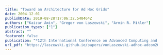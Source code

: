 ```yaml
---
title: "Toward an Architecture for Ad Hoc Grids"
date: 2004-12-01
publishDate: 2019-08-28T17:06:32.540464Z
authors: ["Kaizar Amin", "Gregor von Laszewski", "Armin R. Mikler"]
publication_types: ["1"]
abstract: ""
featured: false
publication: "*12th International Conference on Advanced Computing and Communications (ADCOM 2004)*"
url_pdf: "https://laszewski.github.io/papers/vonLaszewski-adhoc-adcom2004.pdf"
---
```



